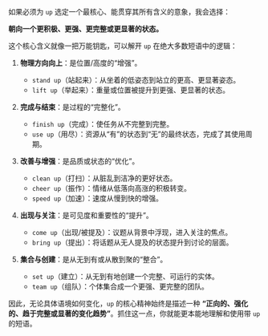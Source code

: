 如果必须为 `up` 选定一个最核心、能贯穿其所有含义的意象，我会选择：

**朝向一个更积极、更强、更完整或更显著的状态。**

这个核心含义就像一把万能钥匙，可以解开 `up` 在绝大多数短语中的逻辑：

1.  **物理方向向上**：是位置/高度的“增强”。

    - `stand up`（站起来）：从坐着的低姿态到站立的更高、更显著姿态。
    - `lift up`（举起来）：重量或位置被提升到更强、更显著的状态。

2.  **完成与结束**：是过程的“完整化”。

    - `finish up`（完成）：使任务从不完整到完整。
    - `use up`（用尽）：资源从“有”的状态到“无”的最终状态，完成了其使用周期。

3.  **改善与增强**：是品质或状态的“优化”。

    - `clean up`（打扫）：从脏乱到洁净的更好状态。
    - `cheer up`（振作）：情绪从低落向高涨的积极转变。
    - `speed up`（加速）：速度从慢到快的增强。

4.  **出现与关注**：是可见度和重要性的“提升”。

    - `come up`（出现/被提及）：议题从背景中浮现，进入关注的焦点。
    - `bring up`（提出）：将话题从无人提及的状态提升到讨论的层面。

5.  **集合与创建**：是从无到有或从散到聚的“整合”。
    - `set up`（建立）：从无到有地创建一个完整、可运行的实体。
    - `team up`（组队）：个体集合成一个更强、更完整的团队。

因此，无论具体语境如何变化，`up` 的核心精神始终是描述一种 **“正向的、强化的、趋于完整或显著的变化趋势”**。抓住这一点，你就能更本能地理解和使用带 `up` 的短语。
